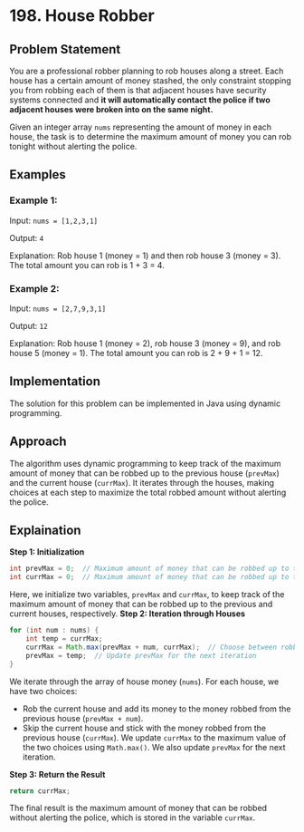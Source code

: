 # 198. House Robber

## Problem Statement

You are a professional robber planning to rob houses along a street. Each house has a certain amount of money stashed, the only constraint stopping you from robbing each of them is that adjacent houses have security systems connected and **it will automatically contact the police if two adjacent houses were broken into on the same night.**

Given an integer array `nums` representing the amount of money in each house, the task is to determine the maximum amount of money you can rob tonight without alerting the police.

## Examples

### Example 1:

Input: `nums = [1,2,3,1]`

Output: `4`

Explanation: Rob house 1 (money = 1) and then rob house 3 (money = 3). The total amount you can rob is 1 + 3 = 4.

### Example 2:

Input: `nums = [2,7,9,3,1]`

Output: `12`

Explanation: Rob house 1 (money = 2), rob house 3 (money = 9), and rob house 5 (money = 1). The total amount you can rob is 2 + 9 + 1 = 12.

## Implementation

The solution for this problem can be implemented in Java using dynamic programming.

## Approach
The algorithm uses dynamic programming to keep track of the maximum amount of money that can be robbed up to the previous house (`prevMax`) and the current house (`currMax`). It iterates through the houses, making choices at each step to maximize the total robbed amount without alerting the police.

## Explaination
**Step 1: Initialization**
```java
int prevMax = 0;  // Maximum amount of money that can be robbed up to the previous house
int currMax = 0;  // Maximum amount of money that can be robbed up to the current house
```
Here, we initialize two variables, `prevMax` and `currMax`, to keep track of the maximum amount of money that can be robbed up to the previous and current houses, respectively.
**Step 2: Iteration through Houses**
```java
for (int num : nums) {
    int temp = currMax;
    currMax = Math.max(prevMax + num, currMax);  // Choose between robbing the current house or skipping it
    prevMax = temp;  // Update prevMax for the next iteration
}
```
We iterate through the array of house money (`nums`). For each house, we have two choices:

- Rob the current house and add its money to the money robbed from the previous house (`prevMax + num`).
- Skip the current house and stick with the money robbed from the previous house (`currMax`).
We update `currMax` to the maximum value of the two choices using `Math.max()`. We also update `prevMax` for the next iteration.

**Step 3: Return the Result**
```java
return currMax;
```
The final result is the maximum amount of money that can be robbed without alerting the police, which is stored in the variable `currMax`.
